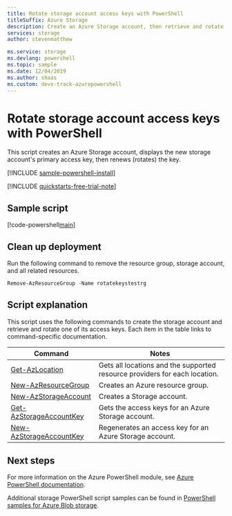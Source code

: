 ```yaml
---
title: Rotate storage account access keys with PowerShell
titleSuffix: Azure Storage
description: Create an Azure Storage account, then retrieve and rotate one of its account access keys.
services: storage
author: stevenmatthew

ms.service: storage
ms.devlang: powershell
ms.topic: sample
ms.date: 12/04/2019
ms.author: shaas 
ms.custom: devx-track-azurepowershell
---
```


# Rotate storage account access keys with PowerShell

This script creates an Azure Storage account, displays the new storage account's primary access key, then renews (rotates) the key.

[!INCLUDE [sample-powershell-install](../../../includes/sample-powershell-install-no-ssh-az.md)]

[!INCLUDE [quickstarts-free-trial-note](../../../includes/quickstarts-free-trial-note.md)]

## Sample script

[!code-powershell[main](../../../powershell_scripts/storage/rotate-storage-account-keys/rotate-storage-account-keys.ps1 "Rotate storage account keys")]

## Clean up deployment

Run the following command to remove the resource group, storage account, and all related resources.

```powershell
Remove-AzResourceGroup -Name rotatekeystestrg
```

## Script explanation

This script uses the following commands to create the storage account and retrieve and rotate one of its access keys. Each item in the table links to command-specific documentation.

| Command | Notes |
|---|---|
| [Get-AzLocation](/powershell/module/az.resources/get-azlocation) | Gets all locations and the supported resource providers for each location. |
| [New-AzResourceGroup](/powershell/module/az.resources/new-azresourcegroup) | Creates an Azure resource group. |
| [New-AzStorageAccount](/powershell/module/az.storage/new-azstorageaccount) | Creates a Storage account. |
| [Get-AzStorageAccountKey](/powershell/module/az.storage/get-azstorageaccountkey) | Gets the access keys for an Azure Storage account. |
| [New-AzStorageAccountKey](/powershell/module/az.storage/new-azstorageaccountkey) | Regenerates an access key for an Azure Storage account. |

## Next steps

For more information on the Azure PowerShell module, see [Azure PowerShell documentation](/powershell/azure/).

Additional storage PowerShell script samples can be found in [PowerShell samples for Azure Blob storage](../blobs/storage-samples-blobs-powershell.md).
